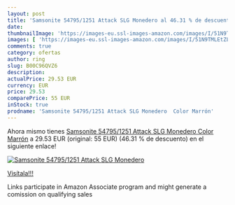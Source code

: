 ```yaml
---
layout: post
title: 'Samsonite 54795/1251 Attack SLG Monedero al 46.31 % de descuento'
date: 
thumbnailImage: 'https://images-eu.ssl-images-amazon.com/images/I/51N9TMLEtZL._SL200_.jpg'
images: [ 'https://images-eu.ssl-images-amazon.com/images/I/51N9TMLEtZL._SL200_.jpg' ]
comments: true
category: ofertas
author: ring
slug: B00C96QVZ6
description:
actualPrice: 29.53 EUR
currency: EUR
price: 29.53
comparePrice: 55 EUR
inStock: true
prodname: 'Samsonite 54795/1251 Attack SLG Monedero  Color Marrón'
---
```


Ahora mismo tienes [Samsonite 54795/1251 Attack SLG Monedero  Color Marrón](https://www.amazon.es/dp/B00C96QVZ6/?tag=tolees-21) a 29.53 EUR (original: 55 EUR) (46.31 %  de descuento) en el siguiente enlace!

[![Samsonite 54795/1251 Attack SLG Monedero](https://images-eu.ssl-images-amazon.com/images/I/51N9TMLEtZL._SL200_.jpg)](https://www.amazon.es/dp/B00C96QVZ6/?tag=tolees-21)

[Visítala!!!](https://www.amazon.es/dp/B00C96QVZ6/?tag=tolees-21)

Links participate in Amazon Associate program and might generate a comission on qualifying sales
